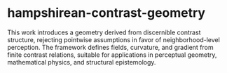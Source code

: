 # hampshirean-contrast-geometry
This work introduces a geometry derived from discernible contrast structure, rejecting pointwise assumptions in favor of neighborhood-level perception. The framework defines fields, curvature, and gradient from finite contrast relations, suitable for applications in perceptual geometry, mathematical physics, and structural epistemology.
